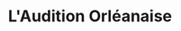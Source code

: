 ---
title: "L'Audition Orléanaise"
url: /orleans/laudition-orleanaise/
shop: les appareils auditifs
---